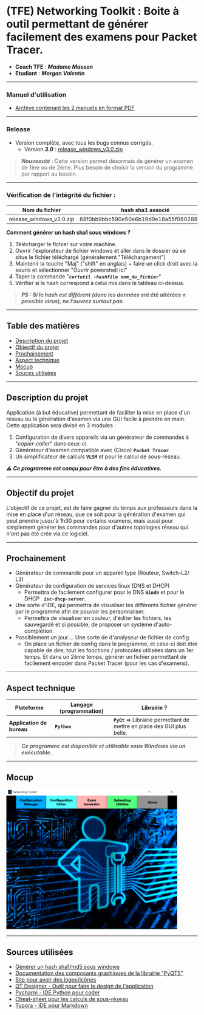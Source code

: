 # (TFE) Networking Toolkit : Boite à outil permettant de générer facilement des examens pour Packet Tracer.

* **Coach TFE** : **_Madame Masson_**
* **Etudiant** : **_Morgan Valentin_**

---

### Manuel d'utilisation

* [Archive contenant les 2 manuels en format PDF](https://github.com/momo007Dev/TFE-Networking_toolkit/raw/main/Manuels.zip)

---

### Release

* Version complète, avec tous les bugs connus corrigés.
	* Version ***3.0*** : [release_windows_v3.0.zip](https://github.com/momo007Dev/TFE-Networking_toolkit/raw/main/release/release_windows_v3.0.zip)

> ***Nouveauté*** : Cette version permet désormais de générer un examen de 1ère ou de 2ème. Plus besoin de choisir la version du programme par rapport au besoin.

---

### Vérification de l'intégrité du fichier :

Nom du fichier | hash sha1 associé
---------|----------
 release_windows_v3.0.zip | 68f0bb9bbc590e50e6b19d9e18a55f060288e130

**Comment générer un hash sha1 sous windows ?**

1. Télécharger le fichier sur votre machine.
2. Ouvrir l'explorateur de fichier windows et aller dans le dossier où se situe le fichier téléchargé (généralement "Téléchargement")
3. Maintenir la touche "Maj" ("shift" en anglais) + faire un click droit avec la souris et sélectionner "Ouvrir powershell ici"
4. Taper la commande "***```certutil -hashfile nom_du_fichier```***"
5. Vérifier si le hash correspond à celui mis dans le tableau ci-dessus. 

> ***PS : Si le hash est différent (donc les données ont été altérées = possible virus), ne l'ouvrez surtout pas.***
---

## Table des matières

- [Description du projet](#description-du-projet)
- [Objectif du projet](#objectif-du-projet)
- [Prochainement](#prochainement)
- [Aspect technique](#aspect-technique)
- [Mocup](#mocup)
- [Souces utilisées](#sources-utilisées)
---

## Description du projet

Application (à but éducative) permettant de faciliter la mise en place d'un réseau ou la génération d'examen via une GUI facile à prendre en main.
Cette application sera divisé en 3 modules :
1. Configuration de divers appareils via un générateur de commandes à "_copier-coller_" dans ceux-ci.
2. Générateur d'examen compatible avec (Cisco) **`Packet Tracer`**.
3. Un simplificateur de calculs **`VLSM`** et pour le calcul de sous-réseau.


**_⚠ Ce programme est conçu pour être à des fins éducatives._**

---

## Objectif du projet

L'objectif de ce projet, est de faire gagner du temps aux professeurs dans la mise en place d'un réseau, que ce soit pour la génération d'examen qui peut prendre jusqu'à 1h30 pour certains examens, mais aussi pour simplement générer les commandes pour d'autres topologies réseau qui n'ont pas été crée via ce logiciel.

---

## Prochainement

* Générateur de commande pour un appareil type (Routeur, Switch-L2/ L3)
* Générateur de configuration de services linux (DNS et DHCP)
  * Permettra de facilement configurer pour le DNS **`Bind9`** et pour le DHCP **` isc-dhcp-server`**.
* Une sorte d'IDE, qui permettra de visualiser les différents fichier générer par le programme afin de pouvoir les personnaliser.
  * Permettra de visualiser en couleur, d'éditer les fichiers, les sauvegardé et si possible, de proposer un système d'auto-complétion.
* Possiblement un jour.... Une sorte de d'analyseur de fichier de config.
  * On place un fichier de config dans le programme, et celui-ci doit être capable de dire, tout les fonctions / protocoles utilisées dans un 1er temps. Et dans un 2ème temps, générer un fichier permettant de facilement encoder dans Packet Tracer (pour les cas d'examens).

---

## Aspect technique


Plateforme | Langage (programmation) | Librairie ?
---------|----------|---------
 **Application de bureau** | **`Python`** | **`PyQt`** => Librairie permettant de mettre en place des GUI plus belle.

> ***Ce programme est disponible et utilisable sous Windows via un exécutable***.

---

## Mocup

<img src="img/mocup.png" width="450" height="370" />

---

## Sources utilisées

* [Générer un hash sha1/md5 sous windows](https://www.lifewire.com/validate-md5-checksum-file-4037391)
* [Documentation des composants graphiques de la librairie "PyQT5"](https://doc.qt.io/qt-5/)
* [Site pour avoir des logos/icônes](https://www.flaticon.com/)
* [QT Designer - Outil pour faire le design de l'application](https://build-system.fman.io/qt-designer-download)
* [Pycharm - IDE Python pour coder](https://www.jetbrains.com/pycharm/)
* [Cheat-sheet pour les calculs de sous-réseau](https://nsrc.org/workshops/2009/summer/presentations/day3/subnetting.pdf)
* [Typora - IDE pour Markdown](https://typora.io/#windows)